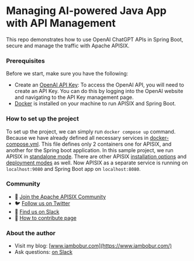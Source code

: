 # Managing AI-powered Java App with API Management

This repo demonstrates how to use OpenAI ChatGPT APIs in Spring Boot, secure and manage the traffic
with Apache APISIX.

### Prerequisites

Before we start, make sure you have the following:

- Create an [OpenAI API Key](https://platform.openai.com/docs/api-reference/authentication): To access the OpenAI API, you will need to create an API Key. You can do this by logging into the OpenAI website and navigating to the API Key management page.
- [Docker](https://www.docker.com/products/docker-desktop/) is installed on your machine to run APISIX and Spring Boot.

### How to set up the project

To set up the project, we can simply run `docker compose up` command. Because we have already defined all necessary services in [docker-compose.yml](https://github.com/Boburmirzo/apisix-java-chatgpt-openaiapi/blob/main/docker-compose.yml). This file defines only 2 containers one for APISIX, and another for the Spring boot application. In this sample project, we run APISIX in [standalone mode](https://apisix.apache.org/docs/apisix/2.15/stand-alone/). There are other APISIX [installation options](https://apisix.apache.org/docs/apisix/installation-guide/) and [deployment modes](https://apisix.apache.org/docs/apisix/deployment-modes/) as well. Now APISIX as a separate service is running on `localhost:9080` and Spring Boot app on `localhost:8080`.

### Community

- 🙋 [Join the Apache APISIX Community](https://apisix.apache.org/docs/general/join/)
- 🐦 [Follow us on Twitter](https://twitter.com/ApacheAPISIX)
- 📝 [Find us on Slack](https://join.slack.com/t/the-asf/shared_invite/zt-vlfbf7ch-HkbNHiU_uDlcH_RvaHv9gQ)
- 💁 [How to contribute page](https://apisix.apache.org/docs/general/how-to-contribute/)

### About the author

- Visit my blog: [www.iambobur.com](https://www.iambobur.com/)
- Ask questions: [on Slack](https://join.slack.com/t/the-asf/shared_invite/zt-vlfbf7ch-HkbNHiU_uDlcH_RvaHv9gQ)

